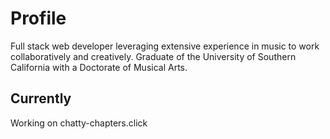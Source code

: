 # Profile

Full stack web developer leveraging extensive experience in music to work collaboratively and creatively. Graduate of the University of Southern California with a Doctorate of Musical Arts.

## Currently

Working on chatty-chapters.click
